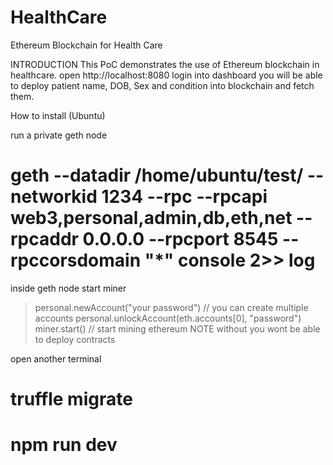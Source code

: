 # HealthCare


Ethereum Blockchain for Health Care 

INTRODUCTION
This PoC demonstrates the use of Ethereum blockchain in healthcare. open http://localhost:8080 login into dashboard you will be able to deploy patient name, DOB, Sex and condition into blockchain and fetch them.  

How to install (Ubuntu)

run a private geth node 
# geth --datadir /home/ubuntu/test/ --networkid 1234   --rpc --rpcapi web3,personal,admin,db,eth,net --rpcaddr 0.0.0.0 --rpcport 8545 --rpccorsdomain "*" console 2>> log

inside geth node start miner
> personal.newAccount("your password")      // you can create multiple accounts
> personal.unlockAccount(eth.accounts[0], "password")
> miner.start()                             // start mining ethereum NOTE without you wont be able to deploy contracts 

open another terminal 

# truffle migrate
# npm run dev 
